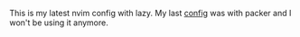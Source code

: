 This is my latest nvim config with lazy.
My last [config](https://github.com/vishal340/nvim_config) was with packer and I won't be using it anymore.
